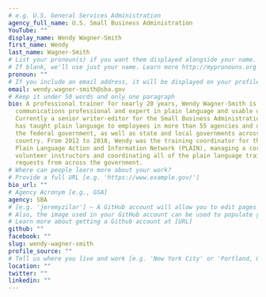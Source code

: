 ```yaml
---
# e.g. U.S. General Services Administration
agency_full_name: U.S. Small Business Administration
YouTube: ""
display_name: Wendy Wagner-Smith
first_name: Wendy
last_name: Wagner-Smith
# List your pronoun(s) if you want them displayed alongside your name.
# If blank, we'll use just your name. Learn more http://mypronouns.org
pronoun: ""
# If you include an email address, it will be displayed on your profile page
email: wendy.wagner-smith@sba.gov
# Keep it under 50 words and only one paragraph
bio: A professional trainer for nearly 20 years, Wendy Wagner-Smith is a career
  communications professional and expert in plain language and usable design.
  Currently a senior writer-editor for the Small Business Administration, Wendy
  has taught plain language to employees in more than 55 agencies and offices of
  the federal government, as well as state and local governments across the
  country. From 2012 to 2018, Wendy was the training coordinator for the federal
  Plain Language Action and Information Network (PLAIN), managing a corps of
  volunteer instructors and coordinating all of the plain language training
  requests from across the government.
# Where can people learn more about your work?
# Provide a full URL [e.g. 'https://www.example.gov/']
bio_url: ""
# Agency Acronym [e.g., GSA]
agency: SBA
# [e.g. 'jeremyzilar'] — A GitHub account will allow you to edit pages on Digital.gov.
# Also, the image used in your GitHub account can be used to populate your digital.gov profile photo.
# Learn more about getting a Github account at [URL]
github: ""
facebook: ""
slug: wendy-wagner-smith
profile_source: ""
# Tell us where you live and work [e.g. 'New York City' or 'Portland, OR']
location: ""
twitter: ""
linkedin: ""
---
```

